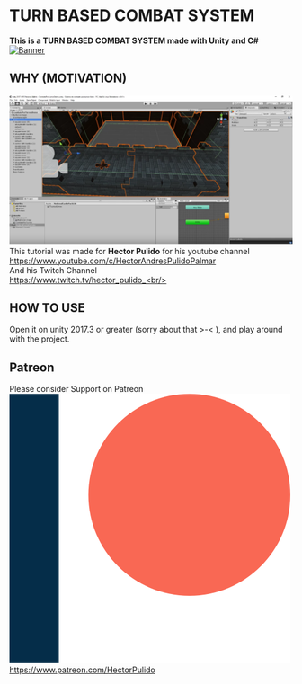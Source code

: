 # TURN BASED COMBAT SYSTEM
<b>This is a TURN BASED COMBAT SYSTEM made with Unity and C#</b><br/>
[![Banner](http://img.youtube.com/vi/cN2R9SwOMNc/0.jpg)](http://www.youtube.com/watch?v=cN2R9SwOMNc)

## WHY (MOTIVATION)
![Example](/Images/ExampleImage.png) <br/>
This tutorial was made for <b>Hector Pulido</b> for his youtube channel <br/>
https://www.youtube.com/c/HectorAndresPulidoPalmar <br/>
And his Twitch Channel<br/>
https://www.twitch.tv/hector_pulido_<br/>

## HOW TO USE
Open it on unity 2017.3 or greater (sorry about that >-< ), and play around with the project.

## Patreon
Please consider Support on Patreon<br/>
![Please consider support on patreon](/Images/Patreon.png)<br/>
https://www.patreon.com/HectorPulido